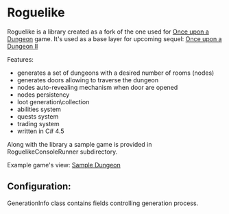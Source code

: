 # Roguelike
Roguelike is a library created as a fork of the one used for [Once upon a Dungeon](https://store.steampowered.com/app/772090/Once_upon_a_Dungeon/) game.
It's used as a base layer for upcoming sequel: [Once upon a Dungeon II](https://kotogames.itch.io/once-upon-a-dungeon-ii) 

Features:
- generates a set of dungeons with a desired number of rooms (nodes)
- generates doors allowing to traverse the dungeon 
- nodes auto-revealing mechanism when door are opened
- nodes persistency
- loot generation\collection 
- abilities system
- quests system
- trading system
- written in C# 4.5 

Along with the library a sample game is provided in RoguelikeConsoleRunner subdirectory.

Example game's view:
[Sample Dungeon](RoguelikeConsoleRunner/samples/Roguelike.png)

## Configuration:
GenerationInfo class contains fields controlling generation process.

